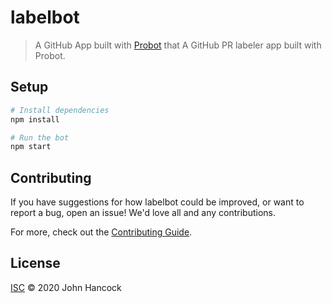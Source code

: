 # labelbot

> A GitHub App built with [Probot](https://github.com/probot/probot) that A GitHub PR labeler app built with Probot.

## Setup

```sh
# Install dependencies
npm install

# Run the bot
npm start
```

## Contributing

If you have suggestions for how labelbot could be improved, or want to report a bug, open an issue! We'd love all and any contributions.

For more, check out the [Contributing Guide](CONTRIBUTING.md).

## License

[ISC](LICENSE) © 2020 John Hancock

